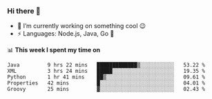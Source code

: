 ### Hi there 👋

<!--
**nodejh/nodejh** is a ✨ _special_ ✨ repository because its `README.md` (this file) appears on your GitHub profile.

Here are some ideas to get you started:

- 🔭 I’m currently working on ...
- 🌱 I’m currently learning ...
- 👯 I’m looking to collaborate on ...
- 🤔 I’m looking for help with ...
- 💬 Ask me about ...
- 📫 How to reach me: ...
- 😄 Pronouns: ...
- ⚡ Fun fact: ...
-->

- 🔭 I’m currently working on something cool :wink:
- ⚡ Languages: Node.js, Java, Go :thought_balloon:

📊 **This week I spent my time on**

<!--START_SECTION:waka-->
```text
Java         9 hrs 22 mins   █████████████▒░░░░░░░░░░░   53.22 % 
XML          3 hrs 24 mins   █████░░░░░░░░░░░░░░░░░░░░   19.35 % 
Python       1 hr 41 mins    ██▒░░░░░░░░░░░░░░░░░░░░░░   09.61 % 
Properties   42 mins         █░░░░░░░░░░░░░░░░░░░░░░░░   04.01 % 
Groovy       25 mins         ▓░░░░░░░░░░░░░░░░░░░░░░░░   02.43 % 
```
<!--END_SECTION:waka-->


<!--
:traffic_light: **Visitors**

![visitors](https://visitor-badge.glitch.me/badge?page_id=nodejh.nodejh)
-->

